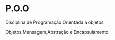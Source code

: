 # P.O.O
Disciplina de Programação Orientada a objetos

Objetos,Mensagem,Abstração e Encapsulamento.
